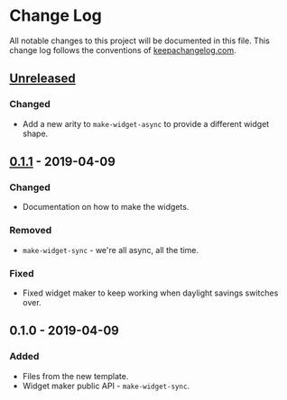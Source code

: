 # Change Log
All notable changes to this project will be documented in this file. This change log follows the conventions of [keepachangelog.com](http://keepachangelog.com/).

## [Unreleased]
### Changed
- Add a new arity to `make-widget-async` to provide a different widget shape.

## [0.1.1] - 2019-04-09
### Changed
- Documentation on how to make the widgets.

### Removed
- `make-widget-sync` - we're all async, all the time.

### Fixed
- Fixed widget maker to keep working when daylight savings switches over.

## 0.1.0 - 2019-04-09
### Added
- Files from the new template.
- Widget maker public API - `make-widget-sync`.

[Unreleased]: https://github.com/your-name/oyeblikk/compare/0.1.1...HEAD
[0.1.1]: https://github.com/your-name/oyeblikk/compare/0.1.0...0.1.1
